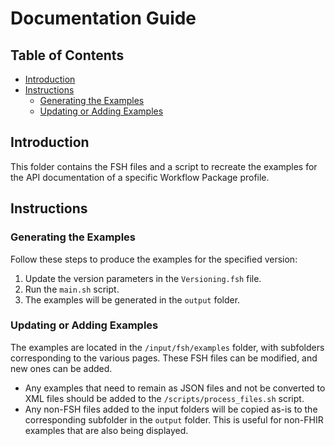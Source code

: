 # Documentation Guide

## Table of Contents
- [Introduction](#introduction)
- [Instructions](#instructions)
  - [Generating the Examples](#generating-the-examples)
  - [Updating or Adding Examples](#updating-or-adding-examples)

## Introduction
This folder contains the FSH files and a script to recreate the examples for the API documentation of a specific Workflow Package profile.

## Instructions
### Generating the Examples
Follow these steps to produce the examples for the specified version:
1. Update the version parameters in the `Versioning.fsh` file.
2. Run the `main.sh` script.
3. The examples will be generated in the `output` folder.

### Updating or Adding Examples
The examples are located in the `/input/fsh/examples` folder, with subfolders corresponding to the various pages. These FSH files can be modified, and new ones can be added.

- Any examples that need to remain as JSON files and not be converted to XML files should be added to the `/scripts/process_files.sh` script.
- Any non-FSH files added to the input folders will be copied as-is to the corresponding subfolder in the `output` folder. This is useful for non-FHIR examples that are also being displayed.
